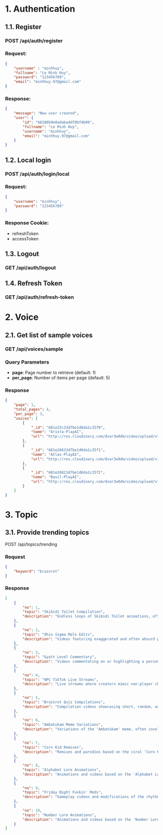 # 1. Authentication
## 1.1. Register
### POST /api/auth/register

### Request:

```json
{
    "username" : "minhhuy",
    "fullname": "Le Minh Huy",
    "password": "123456789",
    "email": "minhhuy.97@gmail.com"
}
```

### Response:

```json
{
    "message": "New user created",
    "user": {
        "id": "68186b9e0adabaddf0bf4b09",
        "fullname": "Le Minh Huy",
        "username": "minhhuy",
        "email": "minhhuy.97@gmail.com"
    }
}
```

## 1.2. Local login
### POST /api/auth/login/local

### Request: 

```json
{
    "username": "minhhuy",
    "password": "123456789"
}
```

### Response Cookie:
- refreshToken
- accessToken

## 1.3. Logout
### GET /api/auth/logout

## 1.4. Refresh Token
### GET /api/auth/refresh-token

# 2. Voice
## 2.1. Get list of sample voices
### GET /api/voices/sample

### Query Parameters

- **page**: Page number to retrieve (default: 1) 
- **per_page**: Number of items per page (default: 5)

### Response

```json
{
    "page": 1,
    "total_pages": 4,
    "per_page": 3,
    "voices": [
        {
            "_id": "681e25c33d7be1d6da1c25f0",
            "name": "Arista-PlayAI",
            "url": "http://res.cloudinary.com/dvar3w9dm/video/upload/v1746806282/yl0rpkpoi8tfq7k4w9gv.mp3"
        },
        {
            "_id": "681e26633d7be1d6da1c25f1",
            "name": "Atlas-PlayAI",
            "url": "http://res.cloudinary.com/dvar3w9dm/video/upload/v1746806368/fddkoxgoxrkodm5rqtdr.mp3"
        },
        {
            "_id": "681e26813d7be1d6da1c25f2",
            "name": "Basil-PlayAI",
            "url": "http://res.cloudinary.com/dvar3w9dm/video/upload/v1746806430/bgrmawea6qn4d56akzk5.mp3"
        }
    ]
}
```

# 3. Topic
## 3.1. Provide trending topics
POST /api/topics/trending

### Request

```json
{
    "keyword": "brainrot"
}
```

### Response

```json
[
    {
        "no": 1,
        "topic": "Skibidi Toilet Compilation",
        "description": "Endless loops of Skibidi Toilet animations, often set to repetitive music. Known for its nonsensical nature and simple animation."
    },
    {
        "no": 2,
        "topic": "Ohio Sigma Male Edits",
        "description": "Videos featuring exaggerated and often absurd portrayals of 'Sigma Males' in Ohio, showcasing bizarre scenarios and illogical actions."
    },
    {
        "no": 3,
        "topic": "Gyatt Level Commentary",
        "description": "Videos commentating on or highlighting a person's physical features using slang like 'Gyatt', often in a humorous or exaggerated way."
    },
    {
        "no": 4,
        "topic": "NPC TikTok Live Streams",
        "description": "Live streams where creators mimic non-player characters (NPCs) from video games, repeating phrases and performing repetitive actions for virtual gifts."
    },
    {
        "no": 5,
        "topic": "Brainrot Quiz Compilations",
        "description": "Compilation videos showcasing short, random, and often absurd quizzes or personality tests."
    },
    {
        "no": 6,
        "topic": "Ambatukam Meme Variations",
        "description": "Variations of the 'Ambatukam' meme, often involving unexpected edits, remixes, and increasingly absurd contexts."
    },
    {
        "no": 7,
        "topic": "Corn Kid Remixes",
        "description": "Remixes and parodies based on the viral 'Corn Kid' interview, often pushed to excessive and repetitive levels."
    },
    {
        "no": 8,
        "topic": "Alphabet Lore Animations",
        "description": "Animations and videos based on the 'Alphabet Lore' series, often focusing on simplistic and repetitive storylines."
    },
    {
        "no": 9,
        "topic": "Friday Night Funkin' Mods",
        "description": "Gameplay videos and modifications of the rhythm game 'Friday Night Funkin', often showcasing bizarre and nonsensical character designs and storylines."
    },
    {
        "no": 10,
        "topic": "Number Lore Animations",
        "description": "Animations and videos based on the 'Number Lore' series, often focusing on simplistic and repetitive storylines (similar to Alphabet Lore)."
    }
]
```